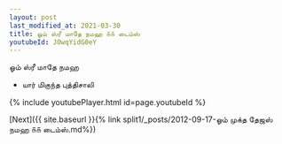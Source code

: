 ```yaml
---
layout: post
last_modified_at: 2021-03-30
title: ஓம் ஸ்ரீ மாதே நமஹ ௧௧ டைம்ஸ்
youtubeId: JOwqYidG0eY
---
```

 
 
 ஓம் ஸ்ரீ மாதே நமஹ  
 
 -  யார் மிகுந்த புத்திசாலி 
 
  
 
  
 
 
 
 
 
 


{% include youtubePlayer.html id=page.youtubeId %}
 
[Next]({{ site.baseurl }}{% link  split1/_posts/2012-09-17-ஓம் முக்த தேஜஸ் நமஹ ௧௧ டைம்ஸ்.md%})
 
